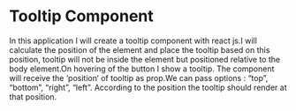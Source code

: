 # Tooltip Component

In this application I will create a tooltip component with react js.I will calculate the position of the element and place the tooltip based on this position, tooltip will not be inside the element but positioned relative to the body element.On hovering of the button I show a tooltip.
The component will receive the ‘position‘ of tooltip as prop.We can pass options : “top”, “bottom”, “right”, “left”.
According to the position the tooltip should render at that position.
